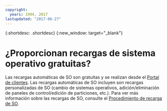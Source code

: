 ```yaml
---
copyright:
  years: 1994, 2017
lastupdated: "2017-06-27"
---
```


{:shortdesc: .shortdesc}
{:new_window: target="_blank"}

# ¿Proporcionan recargas de sistema operativo gratuitas?

Las recargas automáticas de SO son gratuitas y se realizan desde el [Portal de clientes](https://control.softlayer.com). Las recargas automáticas de SO incluyen son recargas personalizadas de SO (cambio de sistemas operativos, adición/eliminación de paneles de control/edición de particiones, etc.).  Para ver más información sobre las recargas de SO, consulte el [Procedimiento de recarga de SO](../vsi/vsi_perform_os_reload.html).
